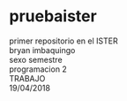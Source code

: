 # pruebaister
primer repositorio en el ISTER
<br>
bryan imbaquingo
<br>
sexo semestre
<br>
programacion 2
<br>
TRABAJO
<br>
19/04/2018